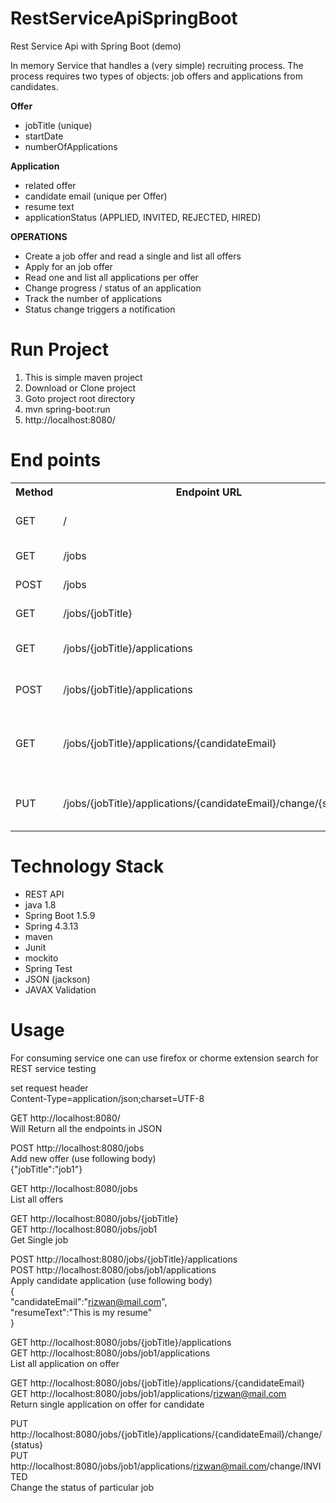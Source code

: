 # RestServiceApiSpringBoot
Rest Service Api with Spring Boot (demo)

In memory Service that handles a (very simple) recruiting process. The process requires two types of objects: job offers and applications from candidates.

<strong>Offer</strong> 
<ul>
  <li>jobTitle (unique)</li>
  <li>startDate</li>
  <li>numberOfApplications</li>
</ul>

<strong>Application</strong>
<ul>
  <li>related offer</li>
  <li>candidate email (unique per Offer)</li>
  <li>resume text</li>
  <li>applicationStatus (APPLIED, INVITED, REJECTED, HIRED)</li>
</ul>

<strong>OPERATIONS</strong>
<ul>
  <li>Create a job offer and read a single and list all offers</li>
  <li>Apply for an job offer</li>
  <li>Read one and list all applications per offer</li>
  <li>Change progress / status of an application</li>
  <li>Track the number of applications</li>
  <li>Status change triggers a notification </li>
</ul>

# Run Project
<ol type="1">
  <li>This is simple maven project</li>
  <li>Download or Clone project</li>
  <li>Goto project root directory</li>
  <li>mvn spring-boot:run</li>
  <li>http://localhost:8080/</li>
</ol>

# End points
<table>
  <tr>
    <th>Method</th>
    <th>Endpoint URL</th>
    <th>Description</th>
  </tr>
  <tr>
    <td>GET</td>
    <td>/</td>
    <td>show All the Endpoints</td>
  </tr>
  <tr>
    <td>GET</td>
    <td>/jobs</td>
    <td>List all offers</td>
  </tr>
  <tr>
    <td>POST</td>
    <td>/jobs</td>
    <td>Add new offer</td>
  </tr>
  <tr>
    <td>GET</td>
    <td>/jobs/{jobTitle}</td>
    <td>Get Single job</td>
  </tr>
  <tr>
    <td>GET</td>
    <td>/jobs/{jobTitle}/applications</td>
    <td>List all application on offer</td>
  </tr>
  <tr>
    <td>POST</td>
    <td>/jobs/{jobTitle}/applications</td>
    <td>Apply candidate application</td>
  </tr>
  <tr>
    <td>GET</td>
    <td>/jobs/{jobTitle}/applications/{candidateEmail}</td>
    <td>Return single application on offer for candidate</td>
  </tr>
  <tr>
    <td>PUT</td>
    <td>/jobs/{jobTitle}/applications/{candidateEmail}/change/{status}</td>
    <td>Change the status of particular job</td>
  </tr>
</table>

# Technology Stack
<ul>
  <li>REST API</li>
  <li>java 1.8</li>
  <li>Spring Boot 1.5.9</li>
  <li>Spring 4.3.13</li>
  <li>maven</li>
  <li>Junit</li>
  <li>mockito</li>
  <li>Spring Test</li>
  <li>JSON (jackson)</li>
  <li>JAVAX Validation</li>
</ul>

# Usage
For consuming service one can use firefox or chorme extension search for REST service testing<br/>

set request header<br/>
Content-Type=application/json;charset=UTF-8<br/>

GET 	http://localhost:8080/<br/>
Will Return all the endpoints in JSON<br/>

POST	http://localhost:8080/jobs<br/>
Add new offer (use following body)<br/>
{"jobTitle":"job1"}<br/>

GET	http://localhost:8080/jobs	<br/>
List all offers<br/>

GET	http://localhost:8080/jobs/{jobTitle}<br/>
GET	http://localhost:8080/jobs/job1<br/>
Get Single job<br/>

POST	http://localhost:8080/jobs/{jobTitle}/applications<br/>
POST	http://localhost:8080/jobs/job1/applications<br/>
Apply candidate application (use following body)<br/>
{<br/>
"candidateEmail":"rizwan@mail.com",<br/>
"resumeText":"This is my resume"<br/>
}<br/>

GET	http://localhost:8080/jobs/{jobTitle}/applications<br/>
GET	http://localhost:8080/jobs/job1/applications<br/>
List all application on offer<br/>

GET	http://localhost:8080/jobs/{jobTitle}/applications/{candidateEmail}<br/>
GET	http://localhost:8080/jobs/job1/applications/rizwan@mail.com<br/>
Return single application on offer for candidate<br/>

PUT	http://localhost:8080/jobs/{jobTitle}/applications/{candidateEmail}/change/{status}<br/>
PUT	http://localhost:8080/jobs/job1/applications/rizwan@mail.com/change/INVITED<br/>
Change the status of particular job<br/>
